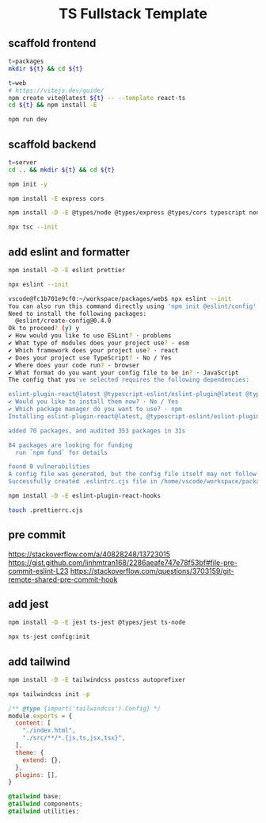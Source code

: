 <h1 align="center">TS Fullstack Template</h1>

## scaffold frontend

```bash
t=packages
mkdir ${t} && cd ${t}
```

```bash
t=web
# https://vitejs.dev/guide/
npm create vite@latest ${t} -- --template react-ts
cd ${t} && npm install -E
```

```bash
npm run dev
```

## scaffold backend
```bash
t=server
cd .. && mkdir ${t} && cd ${t}
```

```bash
npm init -y
```

```bash
npm install -E express cors
```

```bash
npm install -D -E @types/node @types/express @types/cors typescript nodemon
```

```bash
npx tsc --init
```

## add eslint and formatter
```bash
npm install -D -E eslint prettier
```

```bash
npx eslint --init
```

```bash
vscode@fc1b701e9cf0:~/workspace/packages/web$ npx eslint --init
You can also run this command directly using 'npm init @eslint/config'.
Need to install the following packages:
  @eslint/create-config@0.4.0
Ok to proceed? (y) y
✔ How would you like to use ESLint? · problems
✔ What type of modules does your project use? · esm
✔ Which framework does your project use? · react
✔ Does your project use TypeScript? · No / Yes
✔ Where does your code run? · browser
✔ What format do you want your config file to be in? · JavaScript
The config that you've selected requires the following dependencies:

eslint-plugin-react@latest @typescript-eslint/eslint-plugin@latest @typescript-eslint/parser@latest
✔ Would you like to install them now? · No / Yes
✔ Which package manager do you want to use? · npm
Installing eslint-plugin-react@latest, @typescript-eslint/eslint-plugin@latest, @typescript-eslint/parser@latest

added 70 packages, and audited 353 packages in 31s

84 packages are looking for funding
  run `npm fund` for details

found 0 vulnerabilities
A config file was generated, but the config file itself may not follow your linting rules.
Successfully created .eslintrc.cjs file in /home/vscode/workspace/packages/web
```

```bash
npm install -D -E eslint-plugin-react-hooks
```

```bash
touch .prettierrc.cjs
```

## pre commit
https://stackoverflow.com/a/40828248/13723015
https://gist.github.com/linhmtran168/2286aeafe747e78f53bf#file-pre-commit-eslint-L23
https://stackoverflow.com/questions/3703159/git-remote-shared-pre-commit-hook

## add jest
```bash
npm install -D -E jest ts-jest @types/jest ts-node
```

```bash
npx ts-jest config:init
```

## add tailwind
```bash
npm install -D -E tailwindcss postcss autoprefixer
```

```bash
npx tailwindcss init -p
```

```js
/** @type {import('tailwindcss').Config} */
module.exports = {
  content: [
    "./index.html",
    "./src/**/*.{js,ts,jsx,tsx}",
  ],
  theme: {
    extend: {},
  },
  plugins: [],
}
```

```css
@tailwind base;
@tailwind components;
@tailwind utilities;
```